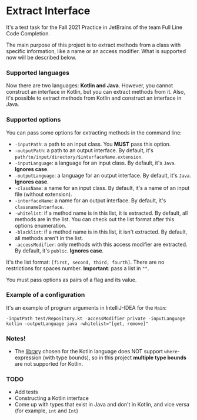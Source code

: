 # Extract Interface

It's a test task for the Fall 2021 Practice in JetBrains of the team Full Line Code Completion.

The main purpose of this project is to extract methods from a class with specific information, like a name or an access
modifier. What is supported now will be described below.

### Supported languages

Now there are two languages: **Kotlin and Java**. However, you cannot construct an interface in Kotlin, but you can extract
methods from it. Also, it's possible to extract methods from Kotlin and construct an interface in Java.

### Supported options

You can pass some options for extracting methods in the command line:
* `-inputPath`: a path to an input class. You **MUST** pass this option.
* `-outputPath`: a path to an output interface. By default, it's `path/to/input/directory/$interfaceName.extension`.
* `-inputLanguage`: a language for an input class. By default, it's `Java`. **Ignores case**.
* `-outputLanguage`: a language for an output interface. By default, it's `Java`. **Ignores case**.
* `-className`: a name for an input class. By default, it's a name of an input file (without extension).
* `-interfaceName`: a name for an output interface. By default, it's `classnameInterface`.
* `-whitelist`: if a method name is in this list, it is extracted. By default, all methods are in the list.
  You can check out the list format after this options enumeration.
* `-blacklist`: if a method name is in this list, it isn't extracted. By default, all methods aren't in the list.
* `-accessModifier`: only methods with this access modifier are extracted. By default, it's `public`. **Ignores case**.

It's the list format: `[first, second, third, fourth]`. There are no restrictions for spaces number. 
**Important**: pass a list in `""`.

You must pass options as pairs of a flag and its value.

### Example of a configuration

It's an example of program arguments in IntelliJ-IDEA for the `Main`:
```
-inputPath test/Repository.kt -accessModifier private -inputLanguage kotlin -outputLanguage java -whitelist="[get, remove]"
```

### Notes!

* The [library](https://github.com/kotlinx/ast) chosen for the Kotlin language does NOT support 
  `where`-expression (with type bounds), so in this project **multiple type bounds** are not supported for Kotlin.

### TODO

* Add tests
* Constructing a Kotlin interface
* Come up with types that exist in Java and don't in Kotlin, and vice versa (for example, `int` and `Int`)
